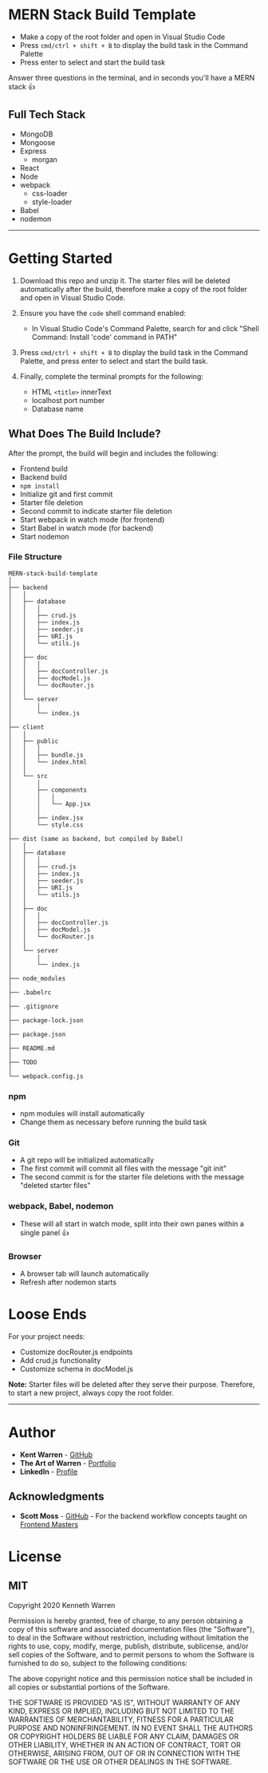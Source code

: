 # **MERN Stack Build Template**

* Make a copy of the root folder and open in Visual Studio Code
* Press `cmd/ctrl + shift + B` to display the build task in the Command Palette
* Press enter to select and start the build task

Answer three questions in the terminal, and in seconds you'll have a MERN stack 👍

## Full Tech Stack

* MongoDB
* Mongoose
* Express
  * morgan
* React
* Node
* webpack
  * css-loader
  * style-loader
* Babel
* nodemon

***

# **Getting Started**

1. Download this repo and unzip it. The starter files will be deleted automatically after the build, therefore make a copy of the root folder and open in Visual Studio Code.

2. Ensure you have the `code` shell command enabled:
    * In Visual Studio Code's Command Palette, search for and click "Shell Command: Install 'code' command in PATH"

3. Press `cmd/ctrl + shift + B` to display the build task in the Command Palette, and press enter to select and start the build task.

4. Finally, complete the terminal prompts for the following:
    * HTML `<title>` innerText
    * localhost port number
    * Database name

## What Does The Build Include?

After the prompt, the build will begin and includes the following:

* Frontend build
* Backend build
* `npm install`
* Initialize git and first commit
* Starter file deletion
* Second commit to indicate starter file deletion
* Start webpack in watch mode (for frontend)
* Start Babel in watch mode (for backend)
* Start nodemon

### File Structure

```
MERN-stack-build-template
│
├── backend
│   │
│   ├── database
│   │   │
│   │   ├── crud.js
│   │   ├── index.js
│   │   ├── seeder.js
│   │   ├── URI.js
│   │   └── utils.js
│   │
│   ├── doc
│   │   │
│   │   ├── docController.js
│   │   ├── docModel.js
│   │   └── docRouter.js
│   │
│   └── server
│       │
│       └── index.js
│
├── client
│   │
│   ├── public
│   │   │
│   │   ├── bundle.js
│   │   └── index.html
│   │
│   └── src
│       │
│       ├── components
│       │   │
│       │   └── App.jsx
│       │
│       ├── index.jsx
│       └── style.css
│
├── dist (same as backend, but compiled by Babel)
│   │
│   ├── database
│   │   │
│   │   ├── crud.js
│   │   ├── index.js
│   │   ├── seeder.js
│   │   ├── URI.js
│   │   └── utils.js
│   │
│   ├── doc
│   │   │
│   │   ├── docController.js
│   │   ├── docModel.js
│   │   └── docRouter.js
│   │
│   └── server
│       │
│       └── index.js
│
├── node_modules
│
├── .babelrc
│
├── .gitignore
│
├── package-lock.json
│
├── package.json
│
├── README.md
│
├── TODO
│
└── webpack.config.js
```

### npm
* npm modules will install automatically
* Change them as necessary before running the build task

### Git
* A git repo will be initialized automatically
* The first commit will commit all files with the message "git init"
* The second commit is for the starter file deletions with the message "deleted starter files"

### webpack, Babel, nodemon
* These will all start in watch mode, split into their own panes within a single panel 👍

### Browser
* A browser tab will launch automatically
* Refresh after nodemon starts

# **Loose Ends**
For your project needs:
  * Customize docRouter.js endpoints
  * Add crud.js functionality
  * Customize schema in docModel.js

**Note:** Starter files will be deleted after they serve their purpose. Therefore, to start a new project, always copy the root folder.

***

# **Author**

* **Kent Warren** - [GitHub](https://github.com/WarrenMfg)
* **The Art of Warren** - [Portfolio](https://theartofwarren.com/)
* **LinkedIn** - [Profile](https://www.linkedin.com/in/theartofwarren/)

## Acknowledgments
* **Scott Moss** - [GitHub](https://github.com/Hendrixer) - For the backend workflow concepts taught on [Frontend Masters](https://frontendmasters.com/)

# **License**

## MIT
Copyright 2020 Kenneth Warren

Permission is hereby granted, free of charge, to any person obtaining a copy of this software and associated documentation files (the "Software"), to deal in the Software without restriction, including without limitation the rights to use, copy, modify, merge, publish, distribute, sublicense, and/or sell copies of the Software, and to permit persons to whom the Software is furnished to do so, subject to the following conditions:

The above copyright notice and this permission notice shall be included in all copies or substantial portions of the Software.

THE SOFTWARE IS PROVIDED "AS IS", WITHOUT WARRANTY OF ANY KIND, EXPRESS OR IMPLIED, INCLUDING BUT NOT LIMITED TO THE WARRANTIES OF MERCHANTABILITY, FITNESS FOR A PARTICULAR PURPOSE AND NONINFRINGEMENT. IN NO EVENT SHALL THE AUTHORS OR COPYRIGHT HOLDERS BE LIABLE FOR ANY CLAIM, DAMAGES OR OTHER LIABILITY, WHETHER IN AN ACTION OF CONTRACT, TORT OR OTHERWISE, ARISING FROM, OUT OF OR IN CONNECTION WITH THE SOFTWARE OR THE USE OR OTHER DEALINGS IN THE SOFTWARE.

